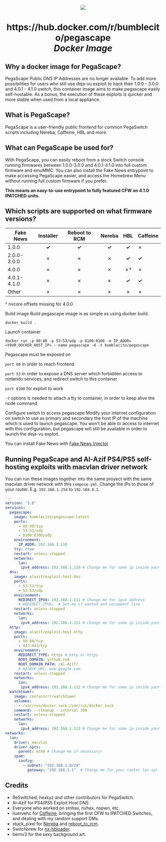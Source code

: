 <p align="center">
  <a href=https://pegascape.sdsetup.com><img src=https://i.imgur.com/H9ZLk33.png></a>
                                        </p>

<h1 align=center>https://hub.docker.com/r/bumblecito/pegascape<br><i>Docker Image</i></h1>
                                        
## Why a docker image for PegaScape?

PegaScape Public DNS IP Addresses are no longer available.
To add more possibilities for users who still use deja-vu exploit to hack their 1.0.0 - 3.0.0 and 4.0.1 - 4.1.0 switch, this container image aims to make pegascape easily self-hostable. As a bonus, the execution of these exploits is quicker and more stable when used from a local appliance.

## What is PegaScape?

PegaScape is a user-friendly public frontend for common PegaSwitch scripts including Nereba, Caffeine, HBL and more.

## What can PegaScape be used for?

With PegaScape, you can easily reboot from a stock Switch console running firmwares between 1.0.0-3.0.0 and 4.0.1-4.1.0 into full custom firmware and emuMMC. You can also install the Fake News entrypoint to make accessing PegaScape easier, and access the Homebrew Menu without running full custom firmware if you prefer.

**This means an easy-to-use entrypoint to fully featured CFW on 4.1.0 IPATCHED units.**

## Which scripts are supported on what firmware versions?

Fake News | Installer |	Reboot to RCM |	Nereba | HBL | Caffeine
------------|:-----------:|:---------------:|:--------:|:------:|----------
1.0.0 |	**✓** |	**✓** |	**✓** |	**✓** |	✗
2.0.0-3.0.0 |	✗ |	✗ |	✗ |	**✓** |	**✓**
4.0.0 |	✗ |	✗ |	✗ |	✗† | 	✗
4.0.1-4.1.0 |	✗ |	✗ |	✗ |	**✓** | 	**✓**
Other |	✗ |	✗ |	✗ |	✗ | 	✗

† nvcore offsets missing for 4.0.0


Build image
Build pegascape image is as simple as using docker build.

`docker build .`

Launch container

`docker run -p 80:80 -p 53:53/udp -p 8100:8100 -e IP_ADDR=<YOUR_DOCKER_HOST_IP> --name pegascape -d -t bumblecito/pegascape`

Pegascape must be exposed on

`port 80`
in order to reach frontend

`port 53`
in order to expose a DNS server which forbidden access to nintendo services, and redirect switch to this container

`port 8100`
for exploit to work

`-t`
options is needed to attach a tty to container, in order to keep alive the node command

Configure switch to access pegascape
Modify your internet configuration on switch to use as primary and secondary the host IP of the machine which is used to launch pegascape. You won't be able to access to internet with this configuration, but pegascape will still be available in order to launch the deja-vu exploit.

You can install Fake News with <a href="https://github.com/noahc3/fakenews-injector/releases/latest">Fake News Injector</a>

## Running PegaScape and Al-Azif PS4/PS5 self-hosting exploits with macvlan driver network

You can run these images together into the same proyect with the same macvlan driver network with this `compose.yml`. Change the IPs to those of your router. E.g. `192.168.1.254` to `192.168.0.1`.

```yml
---
version: "3.8"
services:
  pegascape:
    image: bumblecito/pegascape:latest
    ports:
      - 80:80/tcp
      - 53:53/udp
      - 8100:8100/udp
    environment:
      IP_ADDR: 192.168.1.110
    tty: true
    restart: unless-stopped
    networks:
      lan:
       ipv4_address: 192.168.1.110 # Change me for some ip inside your macvlan subnet!
  dns:
    image: alazif/exploit-host-dns
    ports:
      - 53:53/tcp
      - 53:53/udp
    environment:
      REDIRECT_IPV4: 192.168.1.111 # Change me for ipv4_address
      # REDIRECT_IPV6:  # Set me if wanted and uncomment line
    restart: unless-stopped
    networks:
      lan:
       ipv4_address: 192.168.1.111 # Change me for some ip inside your macvlan subnet!
  http:
    image: alazif/exploit-host-http
    ports:
      - 80:80/tcp
      - 443:443/tcp
    environment:
      REDIRECT_TYPE: https # http or https
      ROOT_DOMAIN: github.com
      ROOT_DOMAIN_PATH: /Al-Azif/
      # HIJACK_URL: www.google.com
    restart: unless-stopped
    networks:
      lan:
       ipv4_address: 192.168.1.112 # Change me for some ip inside your macvlan subnet!
  watchtower:
    image: containrrr/watchtower
    volumes:
      - /var/run/docker.sock:/var/run/docker.sock
    command: --cleanup --interval 300
    restart: unless-stopped
    networks:
      lan:
       ipv4_address: 192.168.1.113 # Change me for some ip inside your macvlan subnet!
networks:
  lan:
    driver: macvlan
    driver_opts:
      parent: eth0 # Change me if necessary!
    ipam:
      config:
        - subnet: "192.168.1.0/24"
          gateway: "192.168.1.1"  # Change me for your router lan ip!
```

## Credits

* ReSwitched, hexkyz and other contributors for PegaSwitch.
* Al-Azif for PS4/PS5 Exploit Host DNS
* Everyone who worked on smhax, nvhax, nspwn, etc.
* liuervehc for <a href="https://github.com/liuervehc/caffeine/">Caffeine</a>, bringing the first CFW to IPATCHED Switches, and dealing with my random support DMs.
* stuck_pixel for <a href="https://github.com/pixel-stuck/nereba/">Nereba</a> and <a href="https://github.com/pixel-stuck/reboot_to_rcm">reboot_to_rcm</a>.
* Switchbrew for <a href="https://github.com/switchbrew/nx-hbloader">nx-hbloader</a>.
* bernv3 for the sexy background art.
